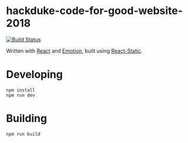 # hackduke-code-for-good-website-2018

[![Build Status](https://img.shields.io/travis-ci/hack-duke/hackduke-code-for-good-website-2018.svg?style=flat-square)](https://travis-ci.org/hack-duke/hackduke-code-for-good-website-2018)

Written with [React](https://reactjs.org/) and [Emotion](https://emotion.sh/), built using [React-Static](https://react-static.js.org/).

# Developing

    npm install
    npm run dev

# Building

    npm run build
